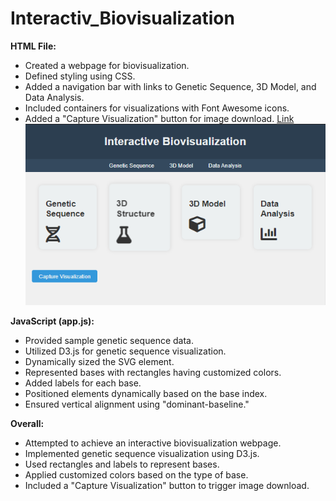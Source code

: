 # Interactiv_Biovisualization
**HTML File:**
- Created a webpage for biovisualization.
- Defined styling using CSS.
- Added a navigation bar with links to Genetic Sequence, 3D Model, and Data Analysis.
- Included containers for visualizations with Font Awesome icons.
- Added a "Capture Visualization" button for image download.
[Link](http://127.0.0.1:3000/Visualization/.html)
![image](https://github.com/Rachel2705/Interactiv_Biovisualization/blob/main/.PNG)

**JavaScript (app.js):**
- Provided sample genetic sequence data.
- Utilized D3.js for genetic sequence visualization.
- Dynamically sized the SVG element.
- Represented bases with rectangles having customized colors.
- Added labels for each base.
- Positioned elements dynamically based on the base index.
- Ensured vertical alignment using "dominant-baseline."

**Overall:**
- Attempted to achieve an interactive biovisualization webpage.
- Implemented genetic sequence visualization using D3.js.
- Used rectangles and labels to represent bases.
- Applied customized colors based on the type of base.
- Included a "Capture Visualization" button to trigger image download.

